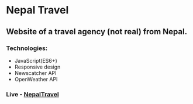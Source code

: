 # Nepal Travel

## Website of a travel agency (not real) from Nepal.

### Technologies: 
* JavaScript(ES6+)
* Responsive design
* Newscatcher API
* OpenWeather API

### Live - [NepalTravel](https://dfkorn.github.io/nepal)
